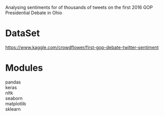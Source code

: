 Analysing sentiments for of thousands of tweets on the first 2016 GOP Presidential Debate in Ohio

# DataSet<br>
https://www.kaggle.com/crowdflower/first-gop-debate-twitter-sentiment

# Modules<br>

pandas<br>
keras<br>
nltk<br>
seaborn<br>
matplotlib<br>
sklearn<br>
